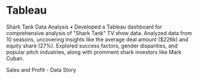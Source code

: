 # Tableau
Shark Tank Data Analysis
•	Developed a Tableau dashboard for comprehensive analysis of "Shark Tank" TV show data. Analyzed data from 10 seasons, uncovering insights like the average deal amount ($226k) and equity share (27%). Explored success factors, gender disparities, and popular pitch industries, along with prominent shark investors like Mark Cuban. 

Sales and Profit - Data Story
